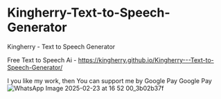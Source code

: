 # Kingherry-Text-to-Speech-Generator
Kingherry - Text to Speech Generator

Free Text to Speech Ai - 
https://kingherry.github.io/Kingherry---Text-to-Speech-Generator/

I you like my work, then You can support me by Google Pay
Google Pay
![WhatsApp Image 2025-02-23 at 16 52 00_3b02b37f](https://github.com/user-attachments/assets/8c852e2e-5715-48b9-8c12-8fc0f5414b1d)
